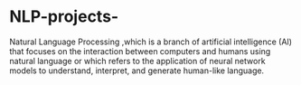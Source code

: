 # NLP-projects-
Natural Language Processing ,which is a branch of artificial intelligence (AI) that focuses on the interaction between computers and humans using natural language or which refers to the application of neural network models to understand, interpret, and generate human-like language.
